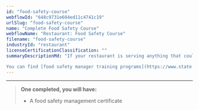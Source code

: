 ```yaml
---
id: "food-safety-course"
webflowId: "648c9731e604ed11c4741c19"
urlSlug: "food-safety-course"
name: "Complete Food Safety Course"
webflowName: "Restaurant: Food Safety Course"
filename: "food-safety-course"
industryId: "restaurant"
licenseCertificationClassification: ""
summaryDescriptionMd: "If your restaurant is serving anything that could cause a safety concern, such as raw food, you must complete food safety management certification training with your local government's department of health.

You can find [food safety manager training programs](https://www.state.nj.us/health/ceohs/documents/food-drug-safety/fmc_reminder_letter.pdf) on the State of New Jersey's website."
---
```


---

> **One completed, you will have:**
>
> - A food safety management certificate
